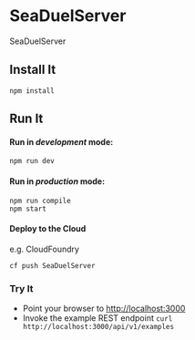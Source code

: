 # SeaDuelServer

SeaDuelServer

## Install It
```
npm install
```

## Run It
#### Run in *development* mode:

```
npm run dev
```

#### Run in *production* mode:

```
npm run compile
npm start
```

#### Deploy to the Cloud
e.g. CloudFoundry

```
cf push SeaDuelServer
```

### Try It
* Point your browser to [http://localhost:3000](http://localhost:3000)
* Invoke the example REST endpoint `curl http://localhost:3000/api/v1/examples`
   

